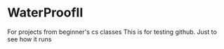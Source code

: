 # WaterProofII
For projects from beginner's cs classes
This is for testing github. Just to see how it runs

